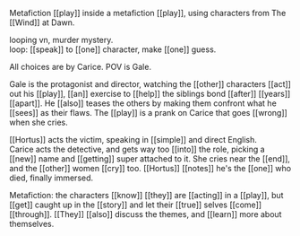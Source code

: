 Metafiction [[play]] inside a metafiction [[play]], using characters from The [[Wind]] at Dawn.  
  
looping vn, murder mystery.  
loop: [[speak]] to [[one]] character, make [[one]] guess.  
  
All choices are by Carice. POV is Gale.  
  
Gale is the protagonist and director, watching the [[other]] characters [[act]] out his [[play]], [[an]] exercise to [[help]] the siblings bond [[after]] [[years]] [[apart]]. He [[also]] teases the others by making them confront what he [[sees]] as their flaws. The [[play]] is a prank on Carice that goes [[wrong]] when she cries.  
  
[[Hortus]] acts the victim, speaking in [[simple]] and direct English.  
Carice acts the detective, and gets way too [[into]] the role, picking a [[new]] name and [[getting]] super attached to it. She cries near the [[end]], and the [[other]] women [[cry]] too. [[Hortus]] [[notes]] he's the [[one]] who died, finally immersed.  
  
Metafiction: the characters [[know]] [[they]] are [[acting]] in a [[play]], but [[get]] caught up in the [[story]] and let their [[true]] selves [[come]] [[through]]. [[They]] [[also]] discuss the themes, and [[learn]] more about themselves.